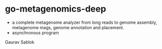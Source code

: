 # go-metagenomics-deep

- a complete metagenome analyzer from long reads to genome assembly, metagenome mags, genome annotation and placement. 
- asynchronous program

Gaurav Sablok
